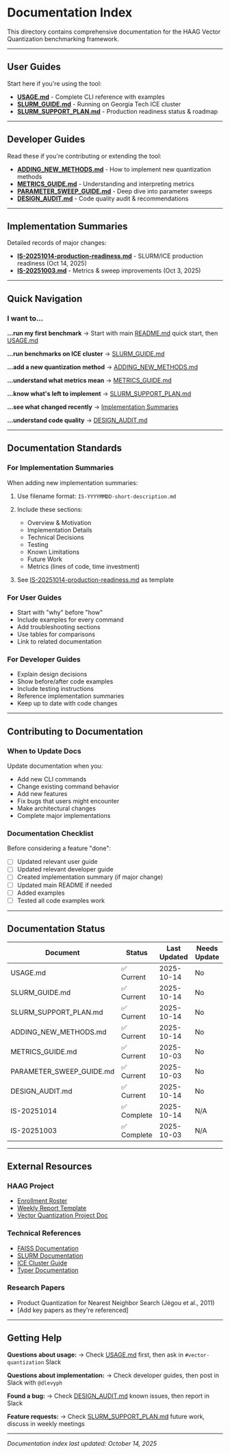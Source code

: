 # Documentation Index

This directory contains comprehensive documentation for the HAAG Vector Quantization benchmarking framework.

---

## User Guides

Start here if you're using the tool:

- **[USAGE.md](USAGE.md)** - Complete CLI reference with examples
- **[SLURM_GUIDE.md](SLURM_GUIDE.md)** - Running on Georgia Tech ICE cluster
- **[SLURM_SUPPORT_PLAN.md](SLURM_SUPPORT_PLAN.md)** - Production readiness status & roadmap

---

## Developer Guides

Read these if you're contributing or extending the tool:

- **[ADDING_NEW_METHODS.md](ADDING_NEW_METHODS.md)** - How to implement new quantization methods
- **[METRICS_GUIDE.md](METRICS_GUIDE.md)** - Understanding and interpreting metrics
- **[PARAMETER_SWEEP_GUIDE.md](PARAMETER_SWEEP_GUIDE.md)** - Deep dive into parameter sweeps
- **[DESIGN_AUDIT.md](DESIGN_AUDIT.md)** - Code quality audit & recommendations

---

## Implementation Summaries

Detailed records of major changes:

- **[IS-20251014-production-readiness.md](implementation-summaries/IS-20251014-production-readiness.md)** - SLURM/ICE production readiness (Oct 14, 2025)
- **[IS-20251003.md](implementation-summaries/IS-20251003.md)** - Metrics & sweep improvements (Oct 3, 2025)

---

## Quick Navigation

### I want to...

**...run my first benchmark**
→ Start with main [README.md](../README.md) quick start, then [USAGE.md](USAGE.md)

**...run benchmarks on ICE cluster**
→ [SLURM_GUIDE.md](SLURM_GUIDE.md)

**...add a new quantization method**
→ [ADDING_NEW_METHODS.md](ADDING_NEW_METHODS.md)

**...understand what metrics mean**
→ [METRICS_GUIDE.md](METRICS_GUIDE.md)

**...know what's left to implement**
→ [SLURM_SUPPORT_PLAN.md](SLURM_SUPPORT_PLAN.md)

**...see what changed recently**
→ [Implementation Summaries](implementation-summaries/)

**...understand code quality**
→ [DESIGN_AUDIT.md](DESIGN_AUDIT.md)

---

## Documentation Standards

### For Implementation Summaries

When adding new implementation summaries:

1. Use filename format: `IS-YYYYMMDD-short-description.md`
2. Include these sections:
   - Overview & Motivation
   - Implementation Details
   - Technical Decisions
   - Testing
   - Known Limitations
   - Future Work
   - Metrics (lines of code, time investment)

3. See [IS-20251014-production-readiness.md](implementation-summaries/IS-20251014-production-readiness.md) as template

### For User Guides

- Start with "why" before "how"
- Include examples for every command
- Add troubleshooting sections
- Use tables for comparisons
- Link to related documentation

### For Developer Guides

- Explain design decisions
- Show before/after code examples
- Include testing instructions
- Reference implementation summaries
- Keep up to date with code changes

---

## Contributing to Documentation

### When to Update Docs

Update documentation when you:

- Add new CLI commands
- Change existing command behavior
- Add new features
- Fix bugs that users might encounter
- Make architectural changes
- Complete major implementations

### Documentation Checklist

Before considering a feature "done":

- [ ] Updated relevant user guide
- [ ] Updated relevant developer guide
- [ ] Created implementation summary (if major change)
- [ ] Updated main README if needed
- [ ] Added examples
- [ ] Tested all code examples work

---

## Documentation Status

| Document | Status | Last Updated | Needs Update |
|----------|--------|--------------|--------------|
| USAGE.md | ✅ Current | 2025-10-14 | No |
| SLURM_GUIDE.md | ✅ Current | 2025-10-14 | No |
| SLURM_SUPPORT_PLAN.md | ✅ Current | 2025-10-14 | No |
| ADDING_NEW_METHODS.md | ✅ Current | 2025-10-14 | No |
| METRICS_GUIDE.md | ✅ Current | 2025-10-03 | No |
| PARAMETER_SWEEP_GUIDE.md | ✅ Current | 2025-10-03 | No |
| DESIGN_AUDIT.md | ✅ Current | 2025-10-14 | No |
| IS-20251014 | ✅ Complete | 2025-10-14 | N/A |
| IS-20251003 | ✅ Complete | 2025-10-03 | N/A |

---

## External Resources

### HAAG Project

- [Enrollment Roster](https://gtvault.sharepoint.com/:x:/s/HAAG/EbRWUBbmh3pPpGuh9HF34DgBPnJQEdtMQoBTtANXCxOg9Q?e=B8ykCV)
- [Weekly Report Template](https://gtvault.sharepoint.com/:w:/s/HAAG/EcKDOtAbNKZEr3KrZDfRlZ4BD_IMA-4hTSc7ll52J6_79A)
- [Vector Quantization Project Doc](https://gtvault-my.sharepoint.com/:w:/r/personal/smussmann3_gatech_edu/_layouts/15/Doc.aspx?sourcedoc=%7B805CAAA2-48BB-42CD-A20D-C04F2DA3CA41%7D)

### Technical References

- [FAISS Documentation](https://github.com/facebookresearch/faiss/wiki)
- [SLURM Documentation](https://slurm.schedmd.com/)
- [ICE Cluster Guide](https://gatech.service-now.com/home?id=kb_article_view&sysparm_article=KB0042088)
- [Typer Documentation](https://typer.tiangolo.com/)

### Research Papers

- Product Quantization for Nearest Neighbor Search (Jégou et al., 2011)
- [Add key papers as they're referenced]

---

## Getting Help

**Questions about usage:**
→ Check [USAGE.md](USAGE.md) first, then ask in `#vector-quantization` Slack

**Questions about implementation:**
→ Check developer guides, then post in Slack with `@dlevyph`

**Found a bug:**
→ Check [DESIGN_AUDIT.md](DESIGN_AUDIT.md) known issues, then report in Slack

**Feature requests:**
→ Check [SLURM_SUPPORT_PLAN.md](SLURM_SUPPORT_PLAN.md) future work, discuss in weekly meetings

---

*Documentation index last updated: October 14, 2025*
